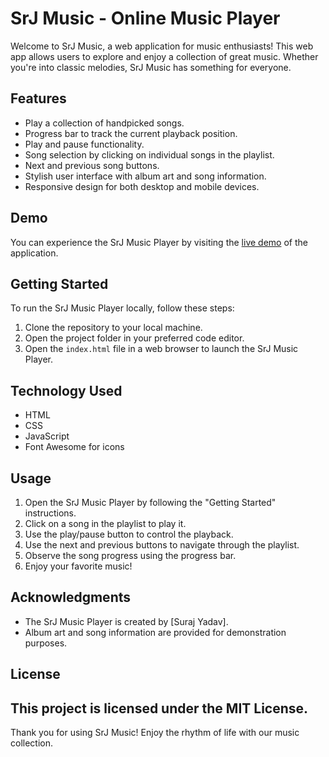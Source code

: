 # SrJ Music - Online Music Player

Welcome to SrJ Music, a web application for music enthusiasts! This web app allows users to explore and enjoy a collection of great music. Whether you're into classic melodies, SrJ Music has something for everyone.

## Features
- Play a collection of handpicked songs.
- Progress bar to track the current playback position.
- Play and pause functionality.
- Song selection by clicking on individual songs in the playlist.
- Next and previous song buttons.
- Stylish user interface with album art and song information.
- Responsive design for both desktop and mobile devices.

## Demo
You can experience the SrJ Music Player by visiting the [live demo](https://srjgit86.github.io/SrjMusic_Application/) of the application.

## Getting Started
To run the SrJ Music Player locally, follow these steps:
1. Clone the repository to your local machine.
2. Open the project folder in your preferred code editor.
3. Open the `index.html` file in a web browser to launch the SrJ Music Player.

## Technology Used
- HTML
- CSS
- JavaScript
- Font Awesome for icons

## Usage
1. Open the SrJ Music Player by following the "Getting Started" instructions.
2. Click on a song in the playlist to play it.
3. Use the play/pause button to control the playback.
4. Use the next and previous buttons to navigate through the playlist.
5. Observe the song progress using the progress bar.
6. Enjoy your favorite music!

## Acknowledgments
- The SrJ Music Player is created by [Suraj Yadav].
- Album art and song information are provided for demonstration purposes.

## License
This project is licensed under the MIT License.
---
Thank you for using SrJ Music! Enjoy the rhythm of life with our music collection.
